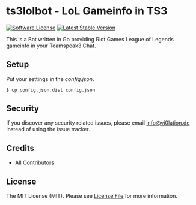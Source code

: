 # ts3lolbot - LoL Gameinfo in TS3

[![Software License][ico-license]](LICENSE.md)
[![Latest Stable Version][ico-githubversion]][link-releases]

This is a Bot written in Go providing Riot Games League of Legends gameinfo in your Teamspeak3 Chat.

## Setup

Put your settings in the *config.json*.

``` bash
$ cp config.json.dist config.json
```

## Security

If you discover any security related issues, please email info@vi0lation.de instead of using the issue tracker.

## Credits

- [All Contributors][link-contributors]

## License

The MIT License (MIT). Please see [License File](LICENSE.md) for more information.

[ico-license]: https://img.shields.io/badge/license-MIT-brightgreen.svg?style=flat-square
[ico-githubversion]: https://poser.pugx.org/drdelay/ts3lolbot/v/stable

[link-releases]: https://github.com/DrDelay/ts3lolbot/releases
[link-contributors]: ../../contributors
